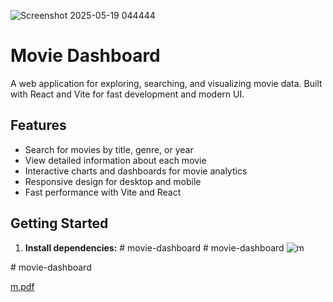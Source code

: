 ![Screenshot 2025-05-19 044444](https://github.com/user-attachments/assets/cea42aed-a3cd-463d-9371-0642ef693419)
# Movie Dashboard

A web application for exploring, searching, and visualizing movie data. Built with React and Vite for fast development and modern UI.

## Features

- Search for movies by title, genre, or year
- View detailed information about each movie
- Interactive charts and dashboards for movie analytics
- Responsive design for desktop and mobile
- Fast performance with Vite and React

## Getting Started

1. **Install dependencies:**
#   m o v i e - d a s h b o a r d 
 #   m o v i e - d a s h b o a r d 
 ![m](https://github.com/user-attachments/assets/8e50ea96-c129-4a0b-a22e-122fb8512462)

 #   m o v i e - d a s h b o a r d

 [m.pdf](https://github.com/user-attachments/files/20275515/m.png)

